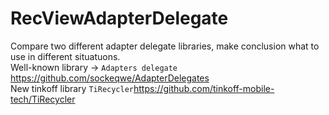 # RecViewAdapterDelegate  

Compare two different adapter delegate libraries, make conclusion what to use in different situatuons.  
Well-known library -> `Adapters delegate`  https://github.com/sockeqwe/AdapterDelegates  
New tinkoff library `TiRecycler`https://github.com/tinkoff-mobile-tech/TiRecycler
